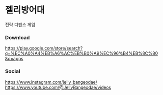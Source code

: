 # 젤리방어대 

전략 디펜스 게임

### Download 
https://play.google.com/store/search?q=%EC%A0%A4%EB%A6%AC%EB%B0%A9%EC%96%B4%EB%8C%80&c=apps

### Social
https://www.instagram.com/jelly_bangeodae/
https://www.youtube.com/@JellyBangeodae/videos
